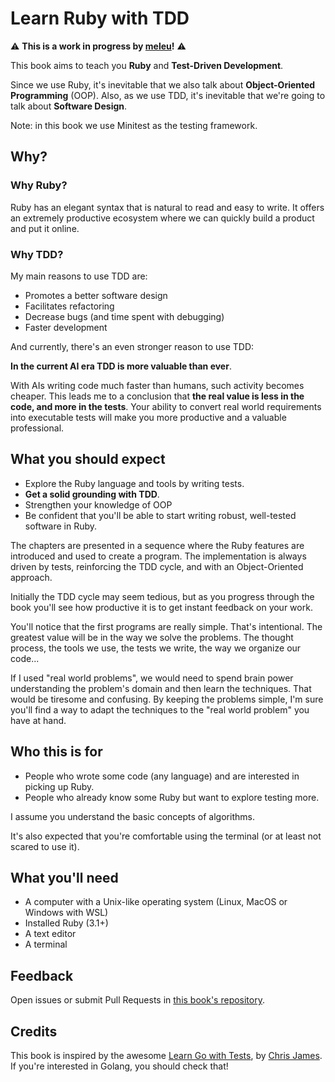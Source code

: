 # Learn Ruby with TDD

⚠ **This is a work in progress by [meleu](https://github.com/meleu)!** ⚠

This book aims to teach you **Ruby** and **Test-Driven Development**.

Since we use Ruby, it's inevitable that we also talk about **Object-Oriented Programming** (OOP). Also, as we use TDD, it's inevitable that we're going to talk about **Software Design**.

Note: in this book we use Minitest as the testing framework.

## Why?

### Why Ruby?

Ruby has an elegant syntax that is natural to read and easy to write. It offers an extremely productive ecosystem where we can quickly build a product and put it online.

### Why TDD?

My main reasons to use TDD are:

- Promotes a better software design
- Facilitates refactoring
- Decrease bugs (and time spent with debugging)
- Faster development

And currently, there's an even stronger reason to use TDD:

**In the current AI era TDD is more valuable than ever**.

With AIs writing code much faster than humans, such activity becomes cheaper. This leads me to a conclusion that **the real value is less in the code, and more in the tests**. Your ability to convert real world requirements into executable tests will make you more productive and a valuable professional.

## What you should expect

- Explore the Ruby language and tools by writing tests.
- **Get a solid grounding with TDD**.
- Strengthen your knowledge of OOP
- Be confident that you'll be able to start writing robust, well-tested software in Ruby.

The chapters are presented in a sequence where the Ruby features are introduced and used to create a program. The implementation is always driven by tests, reinforcing the TDD cycle, and with an Object-Oriented approach.

Initially the TDD cycle may seem tedious, but as you progress through the book you'll see how productive it is to get instant feedback on your work.

You'll notice that the first programs are really simple. That's intentional. The greatest value will be in the way we solve the problems. The thought process, the tools we use, the tests we write, the way we organize our code...

If I used "real world problems", we would need to spend brain power understanding the problem's domain and then learn the techniques. That would be tiresome and confusing. By keeping the problems simple, I'm sure you'll find a way to adapt the techniques to the "real world problem" you have at hand.

## Who this is for

- People who wrote some code (any language) and are interested in picking up Ruby.
- People who already know some Ruby but want to explore testing more.

I assume you understand the basic concepts of algorithms.

It's also expected that you're comfortable using the terminal (or at least not scared to use it).

## What you'll need

- A computer with a Unix-like operating system (Linux, MacOS or Windows with WSL)
- Installed Ruby (3.1+)
- A text editor
- A terminal

## Feedback

Open issues or submit Pull Requests in [this book's repository](https://github.com/meleu/tdd-ruby).

## Credits

This book is inspired by the awesome [Learn Go with Tests](https://quii.gitbook.io/), by [Chris James](https://quii.dev/). If you're interested in Golang, you should check that!
